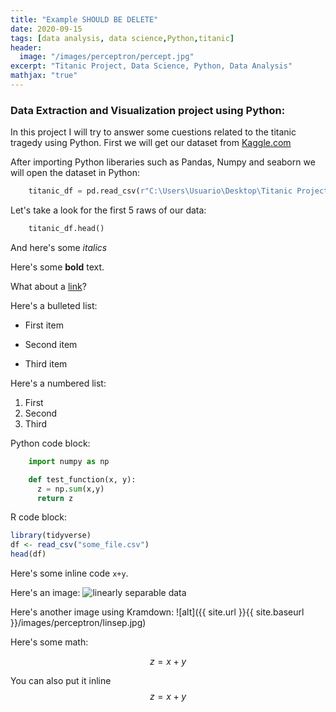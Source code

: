 ```yaml
---
title: "Example SHOULD BE DELETE"
date: 2020-09-15
tags: [data analysis, data science,Python,titanic]
header:
  image: "/images/perceptron/percept.jpg"
excerpt: "Titanic Project, Data Science, Python, Data Analysis"
mathjax: "true"
---
```





### Data Extraction and Visualization project using Python:

In this project I will try to answer some cuestions related to the titanic tragedy using Python.
First we will get our dataset from [Kaggle.com](https://www.kaggle.com/c/titanic-gettingStarted)

After importing Python liberaries such as Pandas, Numpy and seaborn we will open the dataset in Python:
```python
    titanic_df = pd.read_csv(r"C:\Users\Usuario\Desktop\Titanic Project\data.csv")
```
Let's take a look for the first 5 raws of our data:
```python
    titanic_df.head()
```





And here's some *italics*

Here's some **bold** text.

What about a [link](https://github.com/dataoptimal)?

Here's a bulleted list:
* First item
+ Second item
- Third item

Here's a numbered list:
1. First
2. Second
3. Third

Python code block:
```python
    import numpy as np

    def test_function(x, y):
      z = np.sum(x,y)
      return z
```

R code block:
```r
library(tidyverse)
df <- read_csv("some_file.csv")
head(df)
```

Here's some inline code `x+y`.

Here's an image:
<img src="{{ site.url }}{{ site.baseurl }}/images/perceptron/linsep.jpg" alt="linearly separable data">

Here's another image using Kramdown:
![alt]({{ site.url }}{{ site.baseurl }}/images/perceptron/linsep.jpg)

Here's some math:

$$z=x+y$$

You can also put it inline $$z=x+y$$
